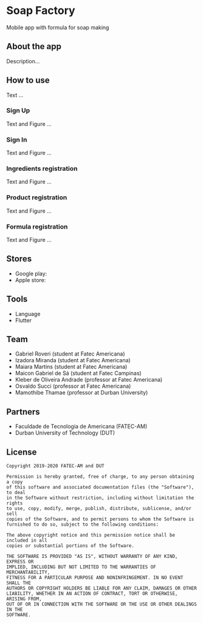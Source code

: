 # Soap Factory

Mobile app with formula for soap making

## About the app

Description...

## How to use

Text ...

### Sign Up

Text and Figure ...

### Sign In

Text and Figure ...

### Ingredients registration

Text and Figure ...

### Product registration

Text and Figure ...

### Formula registration

Text and Figure ... 

## Stores

-   Google play: 
-   Apple store: 

## Tools

-   Language
-   Flutter 

## Team

-   Gabriel Roveri (student at Fatec Americana)
-   Izadora Miranda (student at Fatec Americana)
-   Maiara Martins (student at Fatec Americana)
-   Maicon Gabriel de Sá (student at Fatec Campinas)
-   Kleber de Oliveira Andrade (professor at Fatec Americana)
-   Osvaldo Succi (professor at Fatec Americana)
-   Mamothibe Thamae (professor at Durban University)

## Partners

-   Faculdade de Tecnologia de Americana (FATEC-AM)
-   Durban University of Technology (DUT)

## License

    Copyright 2019-2020 FATEC-AM and DUT
    
    Permission is hereby granted, free of charge, to any person obtaining a copy
    of this software and associated documentation files (the "Software"), to deal
    in the Software without restriction, including without limitation the rights
    to use, copy, modify, merge, publish, distribute, sublicense, and/or sell
    copies of the Software, and to permit persons to whom the Software is
    furnished to do so, subject to the following conditions:
    
    The above copyright notice and this permission notice shall be included in all
    copies or substantial portions of the Software.
    
    THE SOFTWARE IS PROVIDED "AS IS", WITHOUT WARRANTY OF ANY KIND, EXPRESS OR
    IMPLIED, INCLUDING BUT NOT LIMITED TO THE WARRANTIES OF MERCHANTABILITY,
    FITNESS FOR A PARTICULAR PURPOSE AND NONINFRINGEMENT. IN NO EVENT SHALL THE
    AUTHORS OR COPYRIGHT HOLDERS BE LIABLE FOR ANY CLAIM, DAMAGES OR OTHER
    LIABILITY, WHETHER IN AN ACTION OF CONTRACT, TORT OR OTHERWISE, ARISING FROM,
    OUT OF OR IN CONNECTION WITH THE SOFTWARE OR THE USE OR OTHER DEALINGS IN THE
    SOFTWARE.
